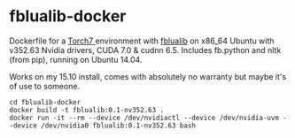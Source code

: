 # fblualib-docker
Dockerfile for a [Torch7 ](https://github.com/torch/distro) environment with [fblualib](https://github.com/facebook/fblualib) on x86_64 Ubuntu with v352.63 Nvidia drivers, CUDA 7.0 & cudnn 6.5. Includes fb.python and nltk (from pip), running on Ubuntu 14.04.

Works on my 15.10 install, comes with absolutely no warranty but maybe it's of use to someone.

```
cd fblualib-docker
docker build -t fblualib:0.1-nv352.63 .
docker run -it --rm --device /dev/nvidiactl --device /dev/nvidia-uvm --device /dev/nvidia0 fblualib:0.1-nv352.63 bash
```
